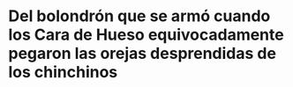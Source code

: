 # Del bolondrón que se armó cuando los Cara de Hueso equivocadamente pegaron las orejas desprendidas de los chinchinos
